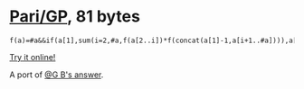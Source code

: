 # [Pari/GP], 81 bytes

    f(a)=#a&&if(a[1],sum(i=2,#a,f(a[2..i])*f(concat(a[1]-1,a[i+1..#a]))),a[#a]+2==#a)

[Try it online!][TIO-kxgwjobf]

A port of [@G B's answer](https://codegolf.stackexchange.com/a/239887/9288).

[Pari/GP]: http://pari.math.u-bordeaux.fr/
[TIO-kxgwjobf]: https://tio.run/##XU3RCoMwDPyVoiB21mLqkw/uR0ofguAobK647WFf3yWtMjdomrvkchdw9e0lxDjXKMcSq8oTsuDU43Wr/WhUiYonRmvv5Gmup/sy4TNpWlBofQNal@iklMQINGYkIxkxhOu7RtGeRVj9QieiYFIIzpJKWNsp0TkCQD0/ZtSH4Vs9z0xaAxeJgWhPLQ1ZQ8ikH3acrpLbZglbEGz8EJh9sqfhQZ/TdtERHFTmd/OPnZPxAw "Pari/GP – Try It Online"
